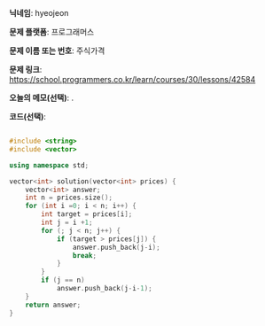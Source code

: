 **닉네임**: hyeojeon

**문제 플랫폼**: 프로그래머스

**문제 이름 또는 번호**: 주식가격

**문제 링크**: https://school.programmers.co.kr/learn/courses/30/lessons/42584

**오늘의 메모(선택)**: .

**코드(선택)**:

```cpp

#include <string>
#include <vector>

using namespace std;

vector<int> solution(vector<int> prices) {
    vector<int> answer;
    int n = prices.size();
    for (int i =0; i < n; i++) {
        int target = prices[i];
        int j = i +1;
        for (; j < n; j++) {
            if (target > prices[j]) {
                answer.push_back(j-i);
                break;
            }
        }
        if (j == n)
            answer.push_back(j-i-1);
    }
    return answer;
}

```
